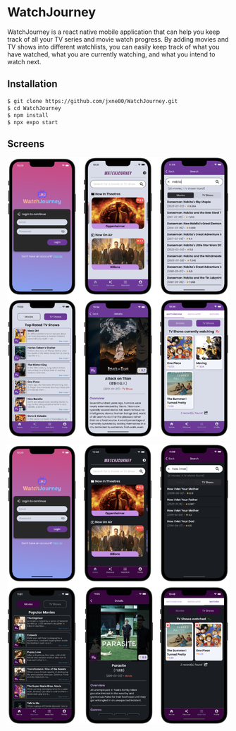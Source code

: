 # WatchJourney

WatchJourney is a react native mobile application that can help you keep track of all your TV series and movie watch progress. By adding movies and TV shows into different watchlists, you can easily keep track of what you have watched, what you are currently watching, and what you intend to watch next.

## Installation

```text
$ git clone https://github.com/jxne00/WatchJourney.git
$ cd WatchJourney
$ npm install
$ npx expo start
```

## Screens

<p align="center">
  <img src="https://github.com/jxne00/WatchJourney/blob/main/assets/demo/lightmode.png" alt="App Screens in light mode">
</p>

<p align="center">
  <img src="https://github.com/jxne00/WatchJourney/blob/main/assets/demo/darkmode.png" alt="App Screens in dark mode">
</p>
